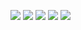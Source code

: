 ![](https://github-profile-summary-cards.vercel.app/api/cards/profile-details?username=DakshNamdev&theme=nord_dark)
![](https://github-profile-summary-cards.vercel.app/api/cards/repos-per-language?username=DakshNamdev&theme=nord_dark)
![](https://github-profile-summary-cards.vercel.app/api/cards/most-commit-language?username=DakshNamdev&theme=nord_dark)
![](https://github-profile-summary-cards.vercel.app/api/cards/stats?username=DakshNamdev&theme=nord_dark)
![](https://github-profile-summary-cards.vercel.app/api/cards/productive-time?username=DakshNamdev&theme=nord_dark)

